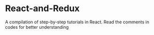 # React-and-Redux

A compilation of step-by-step tutorials in React. Read the comments in codes for better understanding
